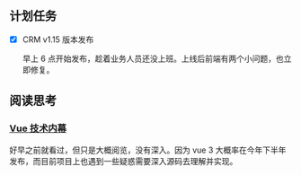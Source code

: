 ## 计划任务

- [x] CRM v1.15 版本发布

  早上 6 点开始发布，趁着业务人员还没上班。上线后前端有两个小问题，也立即修复。

## 阅读思考

### [Vue 技术内幕](http://hcysun.me/vue-design/)

好早之前就看过，但只是大概阅览，没有深入。因为 vue 3 大概率在今年下半年发布，而目前项目上也遇到一些疑惑需要深入源码去理解并实现。
